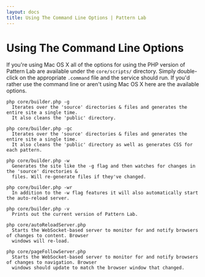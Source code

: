 ```yaml
---
layout: docs
title: Using The Command Line Options | Pattern Lab
---
```


# Using The Command Line Options
If you're using Mac OS X all of the options for using the PHP version of Pattern Lab are available under the `core/scripts/` directory. Simply double-click on the appropriate `.command` file and the service should run. If you'd rather use the command line or aren't using Mac OS X here are the available options.

    php core/builder.php -g
      Iterates over the 'source' directories & files and generates the entire site a single time.
      It also cleans the 'public' directory.

    php core/builder.php -gc
      Iterates over the 'source' directories & files and generates the entire site a single time.
      It also cleans the 'public' directory as well as generates CSS for each pattern.

    php core/builder.php -w
      Generates the site like the -g flag and then watches for changes in the 'source' directories &
      files. Will re-generate files if they've changed.

    php core/builder.php -wr
      In addition to the -w flag features it will also automatically start the auto-reload server.

    php core/builder.php -v
      Prints out the current version of Pattern Lab.

    php core/autoReloadServer.php
      Starts the WebSocket-based server to monitor for and notify browsers of changes to content. Browser
      windows will re-load.

    php core/pageFollowServer.php
      Starts the WebSocket-based server to monitor for and notify browsers of changes to navigation. Browser
      windows should update to match the browser window that changed.
